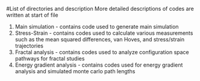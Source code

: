 #List of directories and description
More detailed descriptions of codes are written at start of file

1. Main simulation - contains code used to generate main simulation
2. Stress-Strain - contains codes used to calculate various measurements such as the mean squared differences, van Hoves, and stress/strain trajectories
3. Fractal analysis - contains codes used to analyze configuration space pathways for fractal studies
4. Energy gradient analysis - contains codes used for energy gradient analysis and simulated monte carlo path lengths
